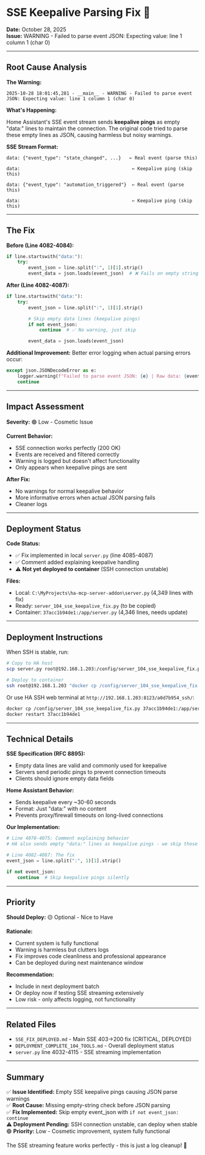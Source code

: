 # SSE Keepalive Parsing Fix 🔧

**Date:** October 28, 2025  
**Issue:** WARNING - Failed to parse event JSON: Expecting value: line 1 column 1 (char 0)

---

## Root Cause Analysis

**The Warning:**

```
2025-10-28 18:01:45,281 - __main__ - WARNING - Failed to parse event JSON: Expecting value: line 1 column 1 (char 0)
```

**What's Happening:**

Home Assistant's SSE event stream sends **keepalive pings** as empty "data:" lines to maintain the connection. The original code tried to parse these empty lines as JSON, causing harmless but noisy warnings.

**SSE Stream Format:**

```
data: {"event_type": "state_changed", ...}   ← Real event (parse this)

data:                                         ← Keepalive ping (skip this)

data: {"event_type": "automation_triggered"}  ← Real event (parse this)

data:                                         ← Keepalive ping (skip this)
```

---

## The Fix

**Before (Line 4082-4084):**

```python
if line.startswith("data:"):
    try:
        event_json = line.split(":", 1)[1].strip()
        event_data = json.loads(event_json)  # ❌ Fails on empty string
```

**After (Line 4082-4087):**

```python
if line.startswith("data:"):
    try:
        event_json = line.split(":", 1)[1].strip()

        # Skip empty data lines (keepalive pings)
        if not event_json:
            continue  # ✅ No warning, just skip

        event_data = json.loads(event_json)
```

**Additional Improvement:**
Better error logging when actual parsing errors occur:

```python
except json.JSONDecodeError as e:
    logger.warning(f"Failed to parse event JSON: {e} | Raw data: {event_json[:100]}")
    continue
```

---

## Impact Assessment

**Severity:** 🟢 Low - Cosmetic Issue

**Current Behavior:**

- SSE connection works perfectly (200 OK)
- Events are received and filtered correctly
- Warning is logged but doesn't affect functionality
- Only appears when keepalive pings are sent

**After Fix:**

- No warnings for normal keepalive behavior
- More informative errors when actual JSON parsing fails
- Cleaner logs

---

## Deployment Status

**Code Status:**

- ✅ Fix implemented in local `server.py` (line 4085-4087)
- ✅ Comment added explaining keepalive handling
- ⚠️ **Not yet deployed to container** (SSH connection unstable)

**Files:**

- Local: `C:\MyProjects\ha-mcp-server-addon\server.py` (4,349 lines with fix)
- Ready: `server_104_sse_keepalive_fix.py` (to be copied)
- Container: `37acc1b94de1:/app/server.py` (4,346 lines, needs update)

---

## Deployment Instructions

When SSH is stable, run:

```bash
# Copy to HA host
scp server.py root@192.168.1.203:/config/server_104_sse_keepalive_fix.py

# Deploy to container
ssh root@192.168.1.203 "docker cp /config/server_104_sse_keepalive_fix.py 37acc1b94de1:/app/server.py && docker restart 37acc1b94de1"
```

Or use HA SSH web terminal at `http://192.168.1.203:8123/a0d7b954_ssh/`:

```bash
docker cp /config/server_104_sse_keepalive_fix.py 37acc1b94de1:/app/server.py
docker restart 37acc1b94de1
```

---

## Technical Details

**SSE Specification (RFC 8895):**

- Empty data lines are valid and commonly used for keepalive
- Servers send periodic pings to prevent connection timeouts
- Clients should ignore empty data fields

**Home Assistant Behavior:**

- Sends keepalive every ~30-60 seconds
- Format: Just "data:" with no content
- Prevents proxy/firewall timeouts on long-lived connections

**Our Implementation:**

```python
# Line 4070-4075: Comment explaining behavior
# HA also sends empty "data:" lines as keepalive pings - we skip those

# Line 4082-4087: The fix
event_json = line.split(":", 1)[1].strip()

if not event_json:
    continue  # Skip keepalive pings silently
```

---

## Priority

**Should Deploy:** 🟡 Optional - Nice to Have

**Rationale:**

- Current system is fully functional
- Warning is harmless but clutters logs
- Fix improves code cleanliness and professional appearance
- Can be deployed during next maintenance window

**Recommendation:**

- Include in next deployment batch
- Or deploy now if testing SSE streaming extensively
- Low risk - only affects logging, not functionality

---

## Related Files

- `SSE_FIX_DEPLOYED.md` - Main SSE 403→200 fix (CRITICAL, DEPLOYED)
- `DEPLOYMENT_COMPLETE_104_TOOLS.md` - Overall deployment status
- `server.py` line 4032-4115 - SSE streaming implementation

---

## Summary

✅ **Issue Identified:** Empty SSE keepalive pings causing JSON parse warnings  
✅ **Root Cause:** Missing empty-string check before JSON parsing  
✅ **Fix Implemented:** Skip empty event_json with `if not event_json: continue`  
⚠️ **Deployment Pending:** SSH connection unstable, can deploy when stable  
🟢 **Priority:** Low - Cosmetic improvement, system fully functional

The SSE streaming feature works perfectly - this is just a log cleanup! 🎉
